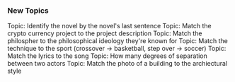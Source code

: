 ### New Topics ###
Topic: Identify the novel by the novel's last sentence
Topic: Match the crypto currency project to the project description
Topic: Match the philospher to the philosophical ideology they're known for
Topic: Match the technique to the sport (crossover -> basketball, step over -> soccer)
Topic: Match the lyrics to the song
Topic: How many degrees of separation between two actors
Topic: Match the photo of a building to the archiectural style